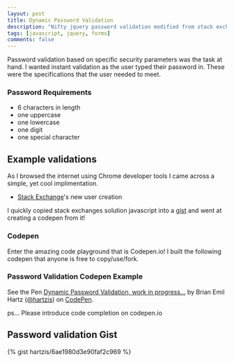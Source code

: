 ```yaml
---
layout: post
title: Dynamic Password Validation
description: "Nifty jquery password validation modified from stack exchange logic"
tags: [javascript, jquery, forms]
comments: false
---
```


Password validation based on specific security parameters was the task at hand. I wanted instant validation as the user typed their password in. These were the specifications that the user needed to meet.

### Password Requirements
* 6 characters in length
* one uppercase
* one lowercase
* one digit
* one special character

## Example validations

As I browsed the internet using Chrome developer tools I came across a simple, yet cool implimentation.

* [Stack Exchange](https://stackexchange.com/users/login#create-account)'s new user creation

I quickly copied stack exchanges solution javascript into a [gist](https://gist.github.com/hartzis/6ae1980d3e90faf2c969) and went at creating a codepen from it!

### Codepen

Enter the amazing code playground that is Codepen.io! I built the following codepen that anyone is free to copy/use/fork.

### Password Validation Codepen Example

<p data-height="233" data-theme-id="9092" data-slug-hash="bgJqK" data-default-tab="result" data-user="hartzis" class='codepen'>See the Pen <a href='http://codepen.io/hartzis/pen/bgJqK/'>Dynamic Password Validation, work in progress...</a> by Brian Emil Hartz (<a href='http://codepen.io/hartzis'>@hartzis</a>) on <a href='http://codepen.io'>CodePen</a>.</p>
<script async src="//codepen.io/assets/embed/ei.js"></script>

ps... Please introduce code completion on codepen.io

## Password validation Gist
{% gist hartzis/6ae1980d3e90faf2c969 %}
